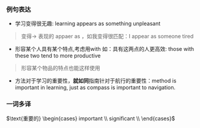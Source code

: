 ### 例句表达
- 学习变得很无趣: learning appears as something unpleasant
> 变得-> 表现的 appaer as ，如我变得很匹配：I appear as someone tired
- 形容某个人具有某个特点,考虑用with 如：具有这两点的人更高效: those with these two tend to more productive 
> 形容某个物品的特点也能这样使用
- 方法对于学习的重要性，**就如同**指南针对于航行的重要性：method is important in learning, just as compass is important to navigation.
### 一词多译
$\text{重要的} \begin{cases}
important \\
significant \\
\end{cases}$
